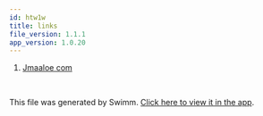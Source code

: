 ```yaml
---
id: htw1w
title: links
file_version: 1.1.1
app_version: 1.0.20
---
```


<!-- Steps - Do not remove this comment -->
1. [Jmaaloe com](http://jmaaloe.com)


<br/>

This file was generated by Swimm. [Click here to view it in the app](https://app.swimm.io/repos/Z2l0aHViJTNBJTNBYm9va21hcmtzJTNBJTNBam9uYXNtYWFsb2U=/playlists/htw1w).
